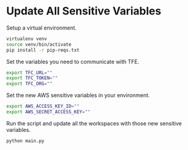 # Update All Sensitive Variables

Setup a virtual environment.

```bash
virtualenv venv
source venv/bin/activate
pip install -r pip-reqs.txt
```

Set the variables you need to communicate with TFE.

```bash
export TFC_URL=""
export TFC_TOKEN=""
export TFC_ORG=""
```

Set the new AWS sensitive variables in your environment.

```bash
export AWS_ACCESS_KEY_ID=""
export AWS_SECRET_ACCESS_KEY=""
```

Run the script and update all the workspaces with those new sensitive variables.

```bash
python main.py
```
